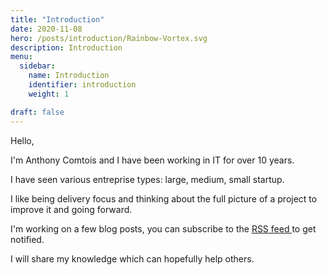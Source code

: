 ```yaml
---
title: "Introduction"
date: 2020-11-08
hero: /posts/introduction/Rainbow-Vortex.svg
description: Introduction 
menu:
  sidebar:
    name: Introduction
    identifier: introduction
    weight: 1

draft: false
---
```


Hello, 

I'm Anthony Comtois and I have been working in IT for over 10 years.

I have seen various entreprise types: large, medium, small startup. 

I like being delivery focus and thinking about the full picture of a project to improve it and going forward.

I'm working on a few blog posts, you can subscribe to the <a href="/posts/index.xml" target="/">RSS feed <i class="fas fa-rss-square"></i> </a>  to get notified.

I will share my knowledge which can hopefully help others.


